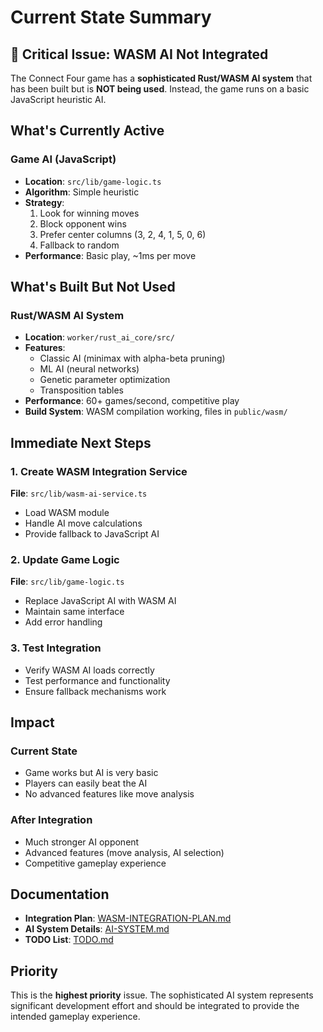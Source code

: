# Current State Summary

## 🚨 Critical Issue: WASM AI Not Integrated

The Connect Four game has a **sophisticated Rust/WASM AI system** that has been built but is **NOT being used**. Instead, the game runs on a basic JavaScript heuristic AI.

## What's Currently Active

### Game AI (JavaScript)

- **Location**: `src/lib/game-logic.ts`
- **Algorithm**: Simple heuristic
- **Strategy**:
  1. Look for winning moves
  2. Block opponent wins
  3. Prefer center columns (3, 2, 4, 1, 5, 0, 6)
  4. Fallback to random
- **Performance**: Basic play, ~1ms per move

## What's Built But Not Used

### Rust/WASM AI System

- **Location**: `worker/rust_ai_core/src/`
- **Features**:
  - Classic AI (minimax with alpha-beta pruning)
  - ML AI (neural networks)
  - Genetic parameter optimization
  - Transposition tables
- **Performance**: 60+ games/second, competitive play
- **Build System**: WASM compilation working, files in `public/wasm/`

## Immediate Next Steps

### 1. Create WASM Integration Service

**File**: `src/lib/wasm-ai-service.ts`

- Load WASM module
- Handle AI move calculations
- Provide fallback to JavaScript AI

### 2. Update Game Logic

**File**: `src/lib/game-logic.ts`

- Replace JavaScript AI with WASM AI
- Maintain same interface
- Add error handling

### 3. Test Integration

- Verify WASM AI loads correctly
- Test performance and functionality
- Ensure fallback mechanisms work

## Impact

### Current State

- Game works but AI is very basic
- Players can easily beat the AI
- No advanced features like move analysis

### After Integration

- Much stronger AI opponent
- Advanced features (move analysis, AI selection)
- Competitive gameplay experience

## Documentation

- **Integration Plan**: [WASM-INTEGRATION-PLAN.md](./WASM-INTEGRATION-PLAN.md)
- **AI System Details**: [AI-SYSTEM.md](./AI-SYSTEM.md)
- **TODO List**: [TODO.md](./TODO.md)

## Priority

This is the **highest priority** issue. The sophisticated AI system represents significant development effort and should be integrated to provide the intended gameplay experience.
